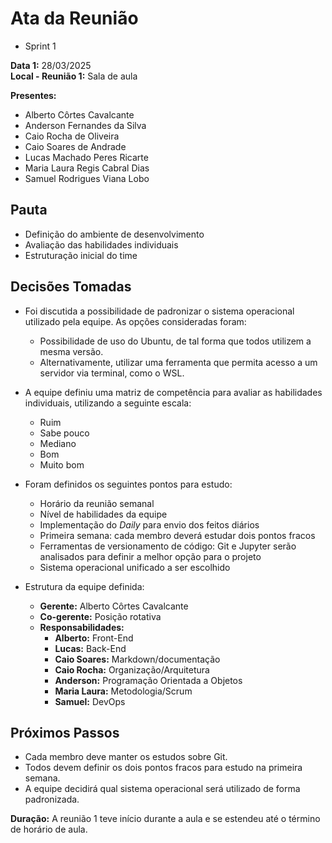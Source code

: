 # Ata da Reunião  
- Sprint 1

**Data 1:** 28/03/2025  
**Local - Reunião 1:** Sala de aula

**Presentes:**  
- Alberto Côrtes Cavalcante  
- Anderson Fernandes da Silva  
- Caio Rocha de Oliveira  
- Caio Soares de Andrade  
- Lucas Machado Peres Ricarte  
- Maria Laura Regis Cabral Dias  
- Samuel Rodrigues Viana Lobo  

## Pauta  
- Definição do ambiente de desenvolvimento  
- Avaliação das habilidades individuais  
- Estruturação inicial do time  

## Decisões Tomadas  
- Foi discutida a possibilidade de padronizar o sistema operacional utilizado pela equipe. As opções consideradas foram:  
  - Possibilidade de uso do Ubuntu, de tal forma que todos utilizem a mesma versão.  
  - Alternativamente, utilizar uma ferramenta que permita acesso a um servidor via terminal, como o WSL.  

- A equipe definiu uma matriz de competência para avaliar as habilidades individuais, utilizando a seguinte escala:  
  - Ruim  
  - Sabe pouco  
  - Mediano  
  - Bom  
  - Muito bom  

- Foram definidos os seguintes pontos para estudo:  
  - Horário da reunião semanal  
  - Nível de habilidades da equipe  
  - Implementação do *Daily* para envio dos feitos diários  
  - Primeira semana: cada membro deverá estudar dois pontos fracos  
  - Ferramentas de versionamento de código: Git e Jupyter serão analisados para definir a melhor opção para o projeto  
  - Sistema operacional unificado a ser escolhido  

- Estrutura da equipe definida:  
  - **Gerente:** Alberto Côrtes Cavalcante  
  - **Co-gerente:** Posição rotativa  
  - **Responsabilidades:**  
    - **Alberto:** Front-End  
    - **Lucas:** Back-End  
    - **Caio Soares:** Markdown/documentação 
    - **Caio Rocha:** Organização/Arquitetura  
    - **Anderson:** Programação Orientada a Objetos  
    - **Maria Laura:** Metodologia/Scrum  
    - **Samuel:** DevOps  

## Próximos Passos  
- Cada membro deve manter os estudos sobre Git.  
- Todos devem definir os dois pontos fracos para estudo na primeira semana.  
- A equipe decidirá qual sistema operacional será utilizado de forma padronizada.  

**Duração:** A reunião 1 teve início durante a aula e se estendeu até o término de horário de aula.